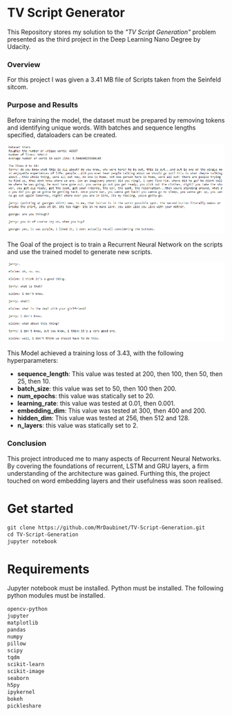 # TV Script Generator
This Repository stores my solution to the _"TV Script Generation"_ problem presented as the third project in the Deep Learning Nano Degree by Udacity.

### Overview
For this project I was given a 3.41 MB file of Scripts taken from the Seinfeld sitcom. 

### Purpose and Results
Before training the model, the dataset must be prepared by removing tokens and identifying unique words. With batches and sequence lengths specified, dataloaders can be created.

![](images/Dataset.png)

The Goal of the project is to train a Recurrent Neural Network on the scripts and use the trained model to generate new scripts. 

![](images/Results.png)

This Model achieved a training loss of 3.43, with the following hyperparameters:
* <b>sequence_length</b>: This value was tested at 200, then 100, then 50, then 25, then 10. 
* <b>batch_size</b>: this value was set to 50, then 100 then 200. 
* <b>num_epochs</b>: this value was statically set to 20. 
* <b>learning_rate</b>: this value was tested at 0.01, then 0.001. 
* <b>embedding_dim</b>: This value was tested at 300, then 400 and 200. 
* <b>hidden_dim</b>: This value was tested at 256, then 512 and 128. 
* <b>n_layers</b>: this value was statically set to 2. 

### Conclusion
This project introduced me to many aspects of Recurrent Neural Networks. By covering the foundations of recurrent, LSTM and GRU layers, a firm understanding of the architecture was gained. Furthing this, the project touched on word embedding layers and their usefulness was soon realised.


# Get started
```
git clone https://github.com/MrDaubinet/TV-Script-Generation.git
cd TV-Script-Generation
jupyter notebook
```
# Requirements
Jupyter notebook must be installed.
Python must be installed. The following python modules must be installed.
```
opencv-python
jupyter
matplotlib
pandas
numpy
pillow
scipy
tqdm
scikit-learn
scikit-image
seaborn
h5py
ipykernel
bokeh
pickleshare
```